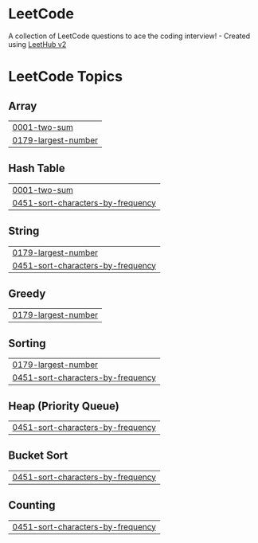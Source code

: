 # LeetCode
A collection of LeetCode questions to ace the coding interview! - Created using [LeetHub v2](https://github.com/arunbhardwaj/LeetHub-2.0)

<!---LeetCode Topics Start-->
# LeetCode Topics
## Array
|  |
| ------- |
| [0001-two-sum](https://github.com/antoniopater/LeetCode/tree/master/0001-two-sum) |
| [0179-largest-number](https://github.com/antoniopater/LeetCode/tree/master/0179-largest-number) |
## Hash Table
|  |
| ------- |
| [0001-two-sum](https://github.com/antoniopater/LeetCode/tree/master/0001-two-sum) |
| [0451-sort-characters-by-frequency](https://github.com/antoniopater/LeetCode/tree/master/0451-sort-characters-by-frequency) |
## String
|  |
| ------- |
| [0179-largest-number](https://github.com/antoniopater/LeetCode/tree/master/0179-largest-number) |
| [0451-sort-characters-by-frequency](https://github.com/antoniopater/LeetCode/tree/master/0451-sort-characters-by-frequency) |
## Greedy
|  |
| ------- |
| [0179-largest-number](https://github.com/antoniopater/LeetCode/tree/master/0179-largest-number) |
## Sorting
|  |
| ------- |
| [0179-largest-number](https://github.com/antoniopater/LeetCode/tree/master/0179-largest-number) |
| [0451-sort-characters-by-frequency](https://github.com/antoniopater/LeetCode/tree/master/0451-sort-characters-by-frequency) |
## Heap (Priority Queue)
|  |
| ------- |
| [0451-sort-characters-by-frequency](https://github.com/antoniopater/LeetCode/tree/master/0451-sort-characters-by-frequency) |
## Bucket Sort
|  |
| ------- |
| [0451-sort-characters-by-frequency](https://github.com/antoniopater/LeetCode/tree/master/0451-sort-characters-by-frequency) |
## Counting
|  |
| ------- |
| [0451-sort-characters-by-frequency](https://github.com/antoniopater/LeetCode/tree/master/0451-sort-characters-by-frequency) |
<!---LeetCode Topics End-->